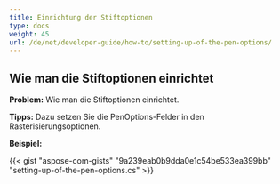 ```yaml
---
title: Einrichtung der Stiftoptionen
type: docs
weight: 45
url: /de/net/developer-guide/how-to/setting-up-of-the-pen-options/
---
```


## **Wie man die Stiftoptionen einrichtet**

**Problem:** Wie man die Stiftoptionen einrichtet.

**Tipps:** Dazu setzen Sie die PenOptions-Felder in den Rasterisierungsoptionen.

**Beispiel:**

{{< gist "aspose-com-gists" "9a239eab0b9dda0e1c54be533ea399bb" "setting-up-of-the-pen-options.cs" >}}
